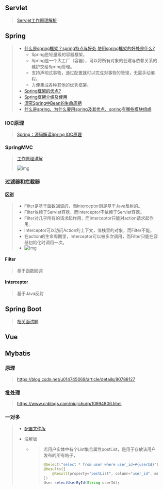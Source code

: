 ## Servlet

> [Servlet工作原理解析](https://blog.csdn.net/levycc/article/details/50728921) 

## Spring

> - [什么是spring框架？spring特点与好处,使用spring框架的好处是什么?](https://blog.csdn.net/hht006158/article/details/80181207?utm_medium=distribute.pc_relevant.none-task-blog-BlogCommendFromMachineLearnPai2-2.control&depth_1-utm_source=distribute.pc_relevant.none-task-blog-BlogCommendFromMachineLearnPai2-2.control) 
>   - Spring是轻量级的容器框架。
>   - Spring是一个大工厂（容器），可以将所有对象的创建与依赖关系的维护交给Spring管理。
>   - 支持声明式事物，通过配置就可以完成对事物的管理，无需手动编程。
>   - 方便集成各种其他的优秀框架。
> - [Spring框架的优点?](https://www.cnblogs.com/qq-2374314442/p/8530888.html) 
> - [Spring框架介绍及使用](https://blog.csdn.net/qq_22583741/article/details/79589910) 
> - [深究Spring中Bean的生命周期](https://www.cnblogs.com/javazhiyin/p/10905294.html) 
>- [什么是spring、为什么要用spring及其优点、spring有哪些模块组成](https://blog.csdn.net/qq_35044419/article/details/88605330) 
> 

### IOC原理

> [Spring：源码解读Spring IOC原理](https://www.cnblogs.com/ITtangtang/p/3978349.html) 

### SpringMVC 

> [工作原理详解](https://www.cnblogs.com/yoci/p/10642493.html) 
>
> ![img](https://img2018.cnblogs.com/blog/1151586/201904/1151586-20190402143210955-936388110.png) 

### 过滤器和拦截器

#### [区别](https://blog.csdn.net/testcs_dn/article/details/80279578) 

> - Filter是基于函数回调的，而Interceptor则是基于Java反射的。
> - Filter依赖于Servlet容器，而Interceptor不依赖于Servlet容器。
> - Filter对几乎所有的请求起作用，而Interceptor只能对action请求起作用。
> - Interceptor可以访问Action的上下文，值栈里的对象，而Filter不能。
> - 在action的生命周期里，Interceptor可以被多次调用，而Filter只能在容器初始化时调用一次。
> - ![img](https://img-blog.csdn.net/20180511120357731?watermark/2/text/aHR0cHM6Ly9ibG9nLmNzZG4ubmV0L3Rlc3Rjc19kbg==/font/5a6L5L2T/fontsize/400/fill/I0JBQkFCMA==/dissolve/70)  
#### Filter

> 基于函数回调
>

#### Interceptor

> 基于Java反射
>

## Spring Boot

> [相关面试题](https://blog.csdn.net/weixin_45136046/article/details/90768687) 

## Vue

## Mybatis

### 原理

> https://blog.csdn.net/u014745069/article/details/80788127
>

### 批处理

> https://www.cnblogs.com/qiujichu/p/10994806.html
>

### 一对多

> - [配置文件版](https://www.cnblogs.com/jimisun/p/9414148.html) 
>
> - 注解版
>
>     - > 若用户实体中有个List集合属性postList，是用于存放该用户发布的所有帖子，
>         >
>         > ```java
>         > @Select("select * from user where user_id=#{userId}")
>         > @Results({
>         >    	@Result(property="postList", column="user_id", many=@Many(select="帖子查询方法的完整路径"))
>         > })
>         > User selectUserById(String userId);
>         > ```
>